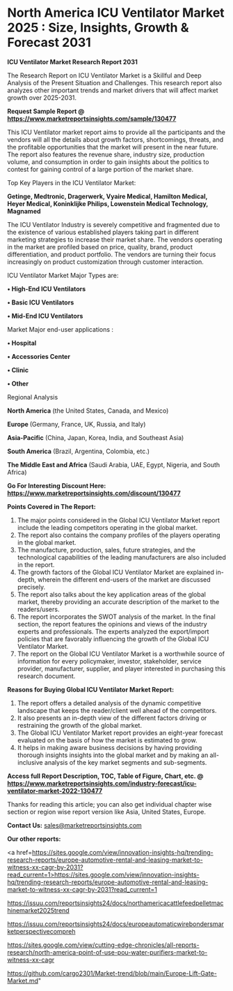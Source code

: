 # North America ICU Ventilator Market 2025 : Size, Insights, Growth & Forecast 2031

<strong>ICU Ventilator Market Research Report 2031</strong>

The Research Report on ICU Ventilator Market is a Skillful and Deep Analysis of the Present Situation and Challenges. This research report also analyzes other important trends and market drivers that will affect market growth over 2025-2031.

<strong>Request Sample Report @ <a href=https://www.marketreportsinsights.com/sample/130477>https://www.marketreportsinsights.com/sample/130477</a></strong>

This ICU Ventilator market report aims to provide all the participants and the vendors will all the details about growth factors, shortcomings, threats, and the profitable opportunities that the market will present in the near future. The report also features the revenue share, industry size, production volume, and consumption in order to gain insights about the politics to contest for gaining control of a large portion of the market share.

Top Key Players in the ICU Ventilator Market:

<strong>Getinge, Medtronic, Dragerwerk, Vyaire Medical, Hamilton Medical, Heyer Medical, Koninklijke Philips, Lowenstein Medical Technology, Magnamed</strong>

The ICU Ventilator Industry is severely competitive and fragmented due to the existence of various established players taking part in different marketing strategies to increase their market share. The vendors operating in the market are profiled based on price, quality, brand, product differentiation, and product portfolio. The vendors are turning their focus increasingly on product customization through customer interaction.

ICU Ventilator Market Major Types are:

<strong>• High-End ICU Ventilators

• Basic ICU Ventilators

• Mid-End ICU Ventilators</strong>

Market Major end-user applications :

<strong>• Hospital

• Accessories Center

• Clinic

• Other</strong>

Regional Analysis

</u><strong><b>North America</b></strong> (the United States, Canada, and Mexico)

<strong><b>Europe </b></strong>(Germany, France, UK, Russia, and Italy)

<strong><b>Asia-Pacific</b></strong> (China, Japan, Korea, India, and Southeast Asia)

<strong><b>South America</b></strong> (Brazil, Argentina, Colombia, etc.)

<strong><b>The Middle East and Africa</b></strong> (Saudi Arabia, UAE, Egypt, Nigeria, and South Africa)

<strong>Go For Interesting Discount Here: <a href=https://www.marketreportsinsights.com/discount/130477>https://www.marketreportsinsights.com/discount/130477</a></strong>

<strong>Points Covered in The Report:</strong>
<ol>
  <li>The major points considered in the Global ICU Ventilator Market report include the leading competitors operating in the global market.</li>
  <li>The report also contains the company profiles of the players operating in the global market.</li>
  <li>The manufacture, production, sales, future strategies, and the technological capabilities of the leading manufacturers are also included in the report.</li>
  <li>The growth factors of the Global ICU Ventilator Market are explained in-depth, wherein the different end-users of the market are discussed precisely.</li>
  <li>The report also talks about the key application areas of the global market, thereby providing an accurate description of the market to the readers/users.</li>
  <li>The report incorporates the SWOT analysis of the market. In the final section, the report features the opinions and views of the industry experts and professionals. The experts analyzed the export/import policies that are favorably influencing the growth of the Global ICU Ventilator Market.</li>
  <li>The report on the Global ICU Ventilator Market is a worthwhile source of information for every policymaker, investor, stakeholder, service provider, manufacturer, supplier, and player interested in purchasing this research document.</li>
</ol>
<strong>Reasons for Buying Global ICU Ventilator Market Report:</strong>

<ol>
  <li>The report offers a detailed analysis of the dynamic competitive landscape that keeps the reader/client well ahead of the competitors.</li>
  <li>It also presents an in-depth view of the different factors driving or restraining the growth of the global market.</li>
  <li>The Global ICU Ventilator Market report provides an eight-year forecast evaluated on the basis of how the market is estimated to grow.</li>
  <li>It helps in making aware business decisions by having providing thorough insights insights into the global market and by making an all-inclusive analysis of the key market segments and sub-segments.</li>
</ol>
<strong>Access full Report Description, TOC, Table of Figure, Chart, etc. @ <a href=https://www.marketreportsinsights.com/industry-forecast/icu-ventilator-market-2022-130477>https://www.marketreportsinsights.com/industry-forecast/icu-ventilator-market-2022-130477</a></strong>


Thanks for reading this article; you can also get individual chapter wise section or region wise report version like Asia, United States, Europe.

<strong>Contact Us:</strong>
sales@marketreportsinsights.com

<strong>Our other reports:</strong>

<a href=https://sites.google.com/view/innovation-insights-hq/trending-research-reports/europe-automotive-rental-and-leasing-market-to-witness-xx-cagr-by-2031?read_current=1>https://sites.google.com/view/innovation-insights-hq/trending-research-reports/europe-automotive-rental-and-leasing-market-to-witness-xx-cagr-by-2031?read_current=1</a>

<a href=https://issuu.com/reportsinsights24/docs/northamericacattlefeedpelletmachinemarket2025trend>https://issuu.com/reportsinsights24/docs/northamericacattlefeedpelletmachinemarket2025trend</a>

<a href=https://issuu.com/reportsinsights24/docs/europeautomaticwirebondersmarketperspectivecompreh>https://issuu.com/reportsinsights24/docs/europeautomaticwirebondersmarketperspectivecompreh</a>

<a href=https://sites.google.com/view/cutting-edge-chronicles/all-reports-research/north-america-point-of-use-pou-water-purifiers-market-to-witness-xx-cagr>https://sites.google.com/view/cutting-edge-chronicles/all-reports-research/north-america-point-of-use-pou-water-purifiers-market-to-witness-xx-cagr</a>

<a href=https://github.com/cargo2301/Market-trend/blob/main/Europe-Lift-Gate-Market.md>https://github.com/cargo2301/Market-trend/blob/main/Europe-Lift-Gate-Market.md</a>"
